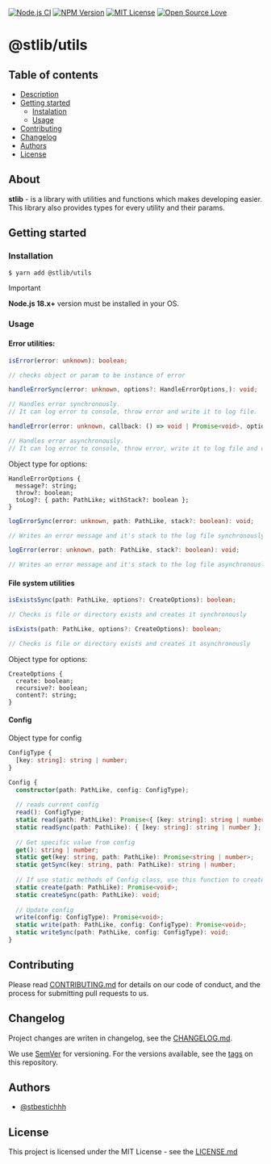 [![Node.js CI](https://github.com/stbestichhh/stlib-utils/actions/workflows/node.js.yml/badge.svg)](https://github.com/stbestichhh/stlib-utils/actions/workflows/node.js.yml)
[![NPM Version](https://img.shields.io/npm/v/@stlib/utils)](https://www.npmjs.com/package/@stlib/utils)
[![MIT License](https://img.shields.io/badge/License-MIT-green.svg)](LICENSE)
[![Open Source Love](https://badges.frapsoft.com/os/v1/open-source.svg?v=103)](https://github.com/ellerbrock/open-source-badges/)

# @stlib/utils

## Table of contents

* [Description](#about)
* [Getting started](#getting-started)
  * [Instalation](#installation)
  * [Usage](#usage)
* [Contributing](#contributing)
* [Changelog](#changelog)
* [Authors](#authors)
* [License](#license)

## About

**stlib** - is a library with utilities and functions which makes developing easier. This library
also provides types for every utility and their params.

## Getting started

### Installation

```shell
$ yarn add @stlib/utils
```

> [!IMPORTANT]
> **Node.js 18.x+** version must be installed in your OS.

### Usage

#### Error utilities:
```TypeScript
isError(error: unknown): boolean;

// checks object or param to be instance of error
```

```TypeScript
handleErrorSync(error: unknown, options?: HandleErrorOptions,): void;

// Handles error synchronously.
// It can log error to console, throw error and write it to log file.
```

```TypeScript
handleError(error: unknown, callback: () => void | Promise<void>, options?: HandleErrorOptions,): Promise<void>;

// Handles error asynchronously.
// It can log error to console, throw error, write it to log file and calls a callback before error will be thrown.
```

Object type for options:
```
HandleErrorOptions {
  message?: string;
  throw?: boolean;
  toLog?: { path: PathLike; withStack?: boolean }; 
}
```

```TypeScript
logErrorSync(error: unknown, path: PathLike, stack?: boolean): void;

// Writes an error message and it's stack to the log file synchronously
```

```TypeScript
logError(error: unknown, path: PathLike, stack?: boolean): void;

// Writes an error message and it's stack to the log file asynchronously
```

#### File system utilities

```TypeScript
isExistsSync(path: PathLike, options?: CreateOptions): boolean;

// Checks is file or directory exists and creates it synchronously
```

```TypeScript
isExists(path: PathLike, options?: CreateOptions): boolean;

// Checks is file or directory exists and creates it asynchronously
```

Object type for options:
```
CreateOptions {
  create: boolean;
  recursive?: boolean;
  content?: string;
}
```

#### Config
Object type for config

```TypeScript
ConfigType {
  [key: string]: string | number;
}
```

```TypeScript
Config {
  constructor(path: PathLike, config: ConfigType);
  
  // reads current config
  read(): ConfigType;
  static read(path: PathLike): Promise<{ [key: string]: string | number }>;  
  static readSync(path: PathLike): { [key: string]: string | number };
  
  // Get specific value from config
  get(): string | number;
  static get(key: string, path: PathLike): Promise<string | number>;
  static getSync(key: string, path: PathLike): string | number;
  
  // If use static methods of Config class, use this function to create config before other operations
  static create(path: PathLike): Promise<void>;
  static createSync(path: PathLike): void;
  
  // Update config
  write(config: ConfigType): Promise<void>;
  static write(path: PathLike, config: ConfigType): Promise<void>;
  static writeSync(path: PathLike, config: ConfigType): void;
}

```

## Contributing

Please read [CONTRIBUTING.md](CONTRIBUTING.md) for details on our code of conduct, and the process for submitting pull requests to us.

## Changelog

Project changes are writen in changelog, see the [CHANGELOG.md](CHANGELOG.md).

We use [SemVer](https://semver.org/) for versioning.
For the versions available, see the [tags](https://github.com/stbestichhh/stlib-utils/tags) on this repository.

## Authors

- [@stbestichhh](https://www.github.com/stbestichhh)

## License

This project is licensed under the MIT License - see the [LICENSE.md](LICENSE)
